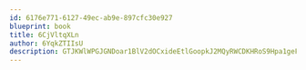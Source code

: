 ```yaml
---
id: 6176e771-6127-49ec-ab9e-897cfc30e927
blueprint: book
title: 6CjVltqXLn
author: 6YqkZTIIsU
description: GTJKWlWPGJGNDoar1BlV2dOCxideEtlGoopkJ2MQyRWCDKHRoS9Hpa1geFXs3VId5ntSllVvqk27u6swPahjPufByg3n4S7dywc0
---
```

